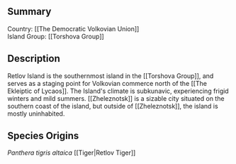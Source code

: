 ## Summary

Country: [[The Democratic Volkovian Union]]  
Island Group: [[Torshova Group]]  
## Description

Retlov Island is the southernmost island in the [[Torshova Group]], and serves as a staging point for Volkovian commerce north of the [[The Ekleiptic of Lycaos]]. The Island's climate is subkunavic, experiencing frigid winters and mild summers. [[Zheleznotsk]] is a sizable city situated on the southern coast of the island, but outside of [[Zheleznotsk]], the island is mostly uninhabited.
## Species Origins

_Panthera tigris altaica_ [[Tiger|Retlov Tiger]]  
